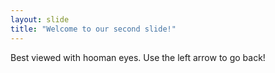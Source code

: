 ```yaml
---
layout: slide
title: "Welcome to our second slide!"
---
```

Best viewed with hooman eyes.
Use the left arrow to go back!
